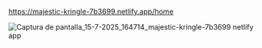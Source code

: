 https://majestic-kringle-7b3699.netlify.app/home

![Captura de pantalla_15-7-2025_164714_majestic-kringle-7b3699 netlify app](https://github.com/user-attachments/assets/99ab0422-53fc-4836-b355-f43019359501)


